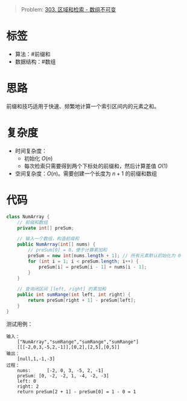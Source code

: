 <!--
 * @Auther: zth
 * @Date: 2024-02-28 20:04:41
 * @LastEditTime: 2024-02-28 20:18:35
 * @Description: labuladong 小而美的算法技巧：前缀和数组
-->

> Problem: [303. 区域和检索 - 数组不可变](https://leetcode.cn/problems/range-sum-query-immutable/description/)

# 标签

- 算法：#前缀和
- 数据结构：#数组

# 思路

前缀和技巧适用于快速、频繁地计算一个索引区间内的元素之和。

# 复杂度

- 时间复杂度：
  - 初始化 $O(n)$
  - 每次检索只需要得到两个下标处的前缀和，然后计算差值 $O(1)$
- 空间复杂度：$O(n)$。需要创建一个长度为 $n + 1$ 的前缀和数组

# 代码

```Java
class NumArray {
    // 前缀和数组
    private int[] preSum;

    // 输入一个数组，构造前缀和
    public NumArray(int[] nums) {
        // preSum[0] = 0，便于计算累加和
        preSum = new int[nums.length + 1]; // 所有元素默认初始化为 0
        for (int i = 1; i < preSum.length; i++) {
            preSum[i] = preSum[i - 1] + nums[i - 1];
        }
    }

    // 查询闭区间 [left, right] 的累加和
    public int sumRange(int left, int right) {
        return preSum[right + 1] - preSum[left];
    }
}
```

测试用例：

```
输入：
    ["NumArray","sumRange","sumRange","sumRange"]
    [[[-2,0,3,-5,2,-1]],[0,2],[2,5],[0,5]]
输出：
    [null,1,-1,-3]
过程：
    nums:      [-2, 0, 3, -5, 2, -1]
    preSum: [0, -2, -2, 1, -4, -2, -3]
    left: 0
    right: 2
    return preSum[2 + 1] - preSum[0] = 1 - 0 = 1
```

